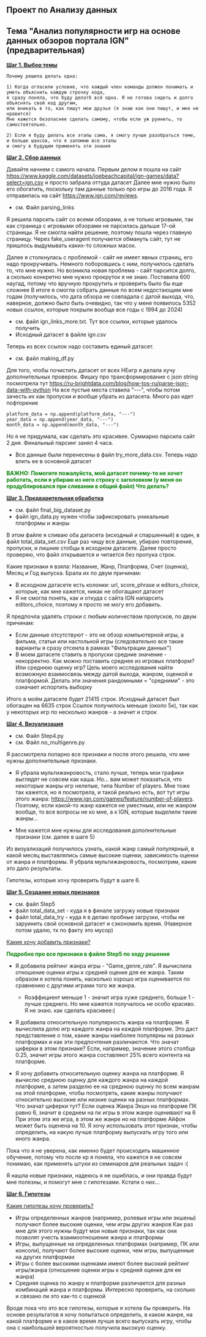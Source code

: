 ## Проект по Анализу данных 
## Тема "Анализ популярности игр на основе данных обзоров портала IGN"  (предварительная)

<u>**Шаг 1. Выбор темы**</u>

    Почему решила делать одна:

    1) Когда огласили условие, что каждый член команды должен понимать и уметь объяснить каждую строчку кода, 
    я сразу поняла, что буду делатб всё одна. Я не готова сидеть и долго объяснять свой код другим, 
    или вникать в то, как пишут мои друзья (я знаю как они пишут, и мне не нравится)
    Мне кажется безопаснее сделать самому, чтобы если уж руинить, то самостоятельно.
    
    2) Если я буду делать все этапы сама, я смогу лучше разобраться теме, и больше шансов, что я запомню все этапы
    и смогу в будущем применять эти знания

<u>**Шаг 2. Сбор данных**</u>

Давайте начнем с самого начала.
Первым делом я пошла на сайт https://www.kaggle.com/datasets/joebeachcapital/ign-games/data?select=ign.csv и просто забрала оттуда датасет
Далее мне нужно было его обогатить, поскольку там данные только про игры до 2016 года. Я отправилась на сайт https://www.ign.com/reviews. 

* см. Файл parsing_links

Я решила парсить сайт со всеми обзорами, а не только игровыми, так как страница с игровыми обзорами не парсилась дальше 17-ой страницы. 
Я не смогла найти решение, поэтому пошла через главную страницу. Через fake_useragent получается обмануть сайт, тут не пришлось выдумывать каких-то сложных масок.

Далее я столкнулась с проблемой - сайт не имеет явных страниц, его надо прокручивать. Немного поборовшись с ним, получилось сделать то, что мне нужно.
Но возникла новая проблема - сайт парсится долго, а сколько конкретно мне нужно прокруток я не знаю. Поставила 600 наугад, потому что вручную прокрутить и проверить было бы еще сложнее
В итоге я смогла собрать данные по всем недостающим мне годам (получилось, что дата обзора не совпадала с датой выхода, что, наверное, должно было быть очевидно,
так что у меня появилось 5352 новых ссылок, которые покрыли вообще все годы с 1994 до 2024)

* см. файл ign_links_more.txt. Тут все ссылки, которые удалось получить
* Исходный датасет в файле ign.csv

Теперь из всех ссылок надо составить единый датасет. 

* см. файл making_df.py

Для того, чтобы почистить датасет от всех НЕигр я делала кучу дополнительных проверок. 
Фишку про трансформирование с json string  посмотрела тут  https://ru-brightdata.com/blog/how-tos-ru/parse-json-data-with-python
На все пустые места ставила "---", чтобы потом зачесть их как пропуски и вообще убрать из датасета.
Много раз идет пофторение 

```
platform_data = np.append(platform_data, "---")
year_data = np.append(year_data, "---")
month_data = np.append(month_data, "---")
```
Но я не придумала, как сделать это красивее.
Суммарно парсила сайт 2 дня. Финальный парсинг занял 4 часа.

* Все данные были перенесены в файл try_more_data.csv. Теперь надо влить ее в основной датасет



**<span style="color: green">ВАЖНО: Помогите пожалуйста, мой датасет почему-то не хочет работать, если я убираю из него строку с заголовком (у меня он продублировался при сливании в общий файл)
Что делать?</span>**



<u>**Шаг 3. Предварительная обработка**</u>

* см. файл final_big_dataset.py
* файл ign_data.py нужен чтобы зафиксировать уникальные платформы и жанры

В этом файле я сливаю оба датасета (исходный и спаршенный) в один, в файл total_data_set.csv
Еще раз чищу все данные, убираю повторения, пропуски, и лишние стобцы в исходном датасете. Далее просто проверяю, что файл открывается и читается без пропука строк.

Какие признаки я взяла: Название, Жанр, Платформа, Счет (оценка), Месяц и Год выпуска. Брала их по двум причинам:
- В исходном датасете есть колонки: url, score_phrase и editors_choice, которые, как мне кажется, никак не обогащают датасет
- Я не смогла понять, как и откуда с сайта IGN напарсить editors_choice, поэтому я просто не могу его добавить.

Я предпочла удалять строки с любым количеством пропусков, по двум причинам:
- Если данные отсутствуют - это не обзор компьютерной игры, а фильма, 
  статьи или настольной игры (следовательно все такие варианты я сразу отсеила в рамках "Фильтрации данных")
- В моем датасете ставить в пропуски средние значение - некорректно. Как можно поставить среднее из игровых платформ? 
  Или среднюю оценку игр? Цель моего исследования найти возможную взаимосвязь 
  между датой выхода, жанром, оценкой и платформой. Делать эти значения рандомными = "средними" - это означает испортить выборку


Итого в моём датасете будет 21415 строк. Исходный датасет был обогащен на 6635 строк
Ссылок получилось меньше (около 5к), так как у некоторых игр по несколько жанров - а значит и строк

<u>**Шаг 4. Визуализация**</u>

* см. Файл Step4.py
* см. Файл no_multigenre.py

Я рассмотрела попарно все признаки и после этого решила, что мне нужны дополнительные признаки.

- Я убрала мультижанровость, стало лучше, теперь мои графики выглядят не совсем как каша. Но... вам может показаться, что 
некоторые жанры игр нелепые, типа Number of players. Мне тоже так кажется, но я посмотрела, и такой реально есть,
вот тут игры этого жанра: https://www.ign.com/games/feature/number-of-players. 
Поэтому, если какой-то жанр кажется не уместным, или не жанром вообще, то все вопросы не ко мне, а к IGN, которые 
выделили такие жанры...

- Мне кажется мне нужны для исследования дополнительные признаки (см. далее в шаге 5)

Из визуализаций получилось узнать, какой жанр самый популярный, в какой месяц выставлялись самые высокие оценки, 
зависимость оценки от жанра и платформы. Я убрала мультижанровость, посмотрим, какие это дало результаты. 

Гипотезы, которые хочу проверить будут в шаге 6.

<u>**Шаг 5. Создание новых признаков**</u>

* см. файл Step5
* файл total_data_set - куда я в финале загружу новые признаки
* файл total_data_try - куда я в делаю пробные загрузки, чтобы не заруинить свой основной датасет и сэкономить время. (Наверное потом удалю, тк по факту это мусор)

<u>Какие хочу добавить  признаки?</u>

<span style="color: green">**Подробно про все признаки в файле Step5 по ходу решения**</span>

* Я добавила рейтинг жанра игры - "Game_genre_rate". Я вычислила отношение оценки игры к средней оценке для ее жанра.
Таким образом я хотела понять, насколько хорошо игра оценивается по сравнению с другими играми того же жанра.
  * Rоэффициент меньше 1 - значит игра хуже среднего, больше 1 - лучше среднего. Но мне кажется получалось не особо красиво. Я не знаю. как сделать красивее:(

* Я добавила относительную популярность жанра на платформе. Я вычислила долю игр каждого жанра на каждой платформе.
Это даст представление о том, какие жанры наиболее популярны на разных платформах и как эти предпочтения различаются.
Что значат циферки в этом признаке? Если, например, значение этого столбца 0.25, значит игры 
этого жанра составляют 25% всего контента на платформе.

* Я хочу добавить относительную оценку жанра на платформе. Я вычислю среднюю оценку для каждого жанра на каждой платформе,
а затем разделю ее на среднюю оценку по всем жанрам на этой платформе, чтобы посмотреть, какие жанры получают 
относительно высокие или низкие оценки на разных платформах.
Что значат циферки тут? Если оценка Жанра Экшн на платформе ПК равно 6, значит в среднем на пк игры в этом жанре оценивают на 6
При этом эта же игра, в этом же жанре но на платформе Айфон может быть оценена на 10. Я хочу использовать этот признак,
чтобы определить, на какую лучше платформу выпускать игру того или иного жанра. 


Пока что я не уверена, как именно будет происходить машинное обучение,
потому что после кр я поняла, что кажется я не совсем понимаю, как применять штуки из семинаров для реальных задач :(

Я нашла новые признаки, надеюсь я не ошиблась, и они правда будут мне полезны, и помогут мне с гипотезами.
Кстати о них...

<u>**Шаг 6. Гипотезы**</u>

<u>Какие гипотезы хочу проверить?</u>
* Игры определенных жанров (например, ролевые игры или экшены) получают более высокие оценки, чем игры других жанров
Как раз мне для этого нужны будут мои новые признаки, так как они позволят учесть взаимоотношение жанра и лпатформы
* Игры, выпущенные на определенных платформах (например, ПК или консоли), 
получают более высокие оценки, чем игры, выпущенные на других платформах
* Игры с более высокими оценками имеют более высокий рейтинг игры/жанра (отношение оценки игры к средней оценке для ее жанра)
* Средняя оценка по жанру и платформе различается для разных комбинаций жанра и платформы. Интересно проверить, на сколько и связано ли это как-то с оценкой

Вроде пока что это все гипотезы, которые я хотела бы проверить. На основе результатов я хочу попытаться определить,
в каком жанре, на какой платформе и в какое время лучше всего выпускать игру, чтобы она с наибольшей вероятностью получила высокую оценку.